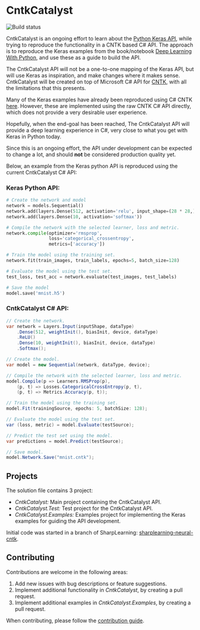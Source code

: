 
CntkCatalyst
=================
![Build status](https://machinelearning.visualstudio.com/cntkcatalyst-build/_apis/build/status/cntkcatalyst-github-build?branchName=master)

CntkCatalyst is an ongoing effort to learn about the [Python Keras API](https://github.com/keras-team/keras),
while trying to reproduce the functionality in a CNTK based C# API.
The approach is to reproduce the Keras examples from the book/notebook [Deep Learning With Python](https://github.com/fchollet/deep-learning-with-python-notebooks),
and use these as a guide to build the API. 

The CntkCatalyst API will not be a one-to-one mapping of the Keras API, 
but will use Keras as inspiration, and make changes where it makes sense. 
CntkCatalyst will be created on top of Microsoft C# API for [CNTK](https://github.com/Microsoft/CNTK),
with all the limitations that this presents.

Many of the Keras examples have already been reproduced using C# CNTK [here](https://github.com/anastasios-stamoulis/deep-learning-with-csharp-and-cntk).
However, these are implemented using the raw CNTK C# API directly, 
which does not provide a very desirable user experience. 

Hopefully, when the end-goal has been reached, The CntkCatalyst API 
will provide a deep learning experience in C#, very close to what you get with Keras in Python today.

Since this is an ongoing effort, the API under development can be expected to change a lot,
and should **not** be considered production quality yet.

Below, an example from the Keras python  API is reproduced using the current
CntkCatalyst C# API:

### Keras Python API:

```python
# Create the network and model
network = models.Sequential()
network.add(layers.Dense(512, activation='relu', input_shape=(28 * 28,)))
network.add(layers.Dense(10, activation='softmax'))

# Compile the network with the selected learner, loss and metric.
network.compile(optimizer='rmsprop',
                loss='categorical_crossentropy',
                metrics=['accuracy'])

# Train the model using the training set.
network.fit(train_images, train_labels, epochs=5, batch_size=128)

# Evaluate the model using the test set.
test_loss, test_acc = network.evaluate(test_images, test_labels)

# Save the model
model.save('mnist.h5')
```

### CntkCatalyst C# API:

```csharp
// Create the network.
var network = Layers.Input(inputShape, dataType)
    .Dense(512, weightInit(), biasInit, device, dataType)
    .ReLU()
    .Dense(10, weightInit(), biasInit, device, dataType)
    .Softmax();

// Create the model.
var model = new Sequential(network, dataType, device);

// Compile the network with the selected learner, loss and metric.
model.Compile(p => Learners.RMSProp(p),
    (p, t) => Losses.CategoricalCrossEntropy(p, t),
    (p, t) => Metrics.Accuracy(p, t));

// Train the model using the training set.
model.Fit(trainingSource, epochs: 5, batchSize: 128);

// Evaluate the model using the test set.
var (loss, metric) = model.Evaluate(testSource);

// Predict the test set using the model.
var predictions = model.Predict(testSource);  

// Save model.
model.Network.Save("mnist.cntk");
```

Projects
------------
The solution file contains 3 project:
 - *CntkCatalyst:* Main project containing the CntkCatalyst API.
 - *CntkCatalyst.Test:* Test project for the CntkCatalyst API.
 - *CntkCatalyst.Examples:* Examples project for implementing the Keras examples for guiding the API development.

Initial code was started in a branch of SharpLearning: [sharplearning-neural-cntk](https://github.com/mdabros/SharpLearning/tree/sharplearning-neural-cntk/src).

Contributing
------------
Contributions are welcome in the following areas:

 1. Add new issues with bug descriptions or feature suggestions.
 2. Implement additional functionality in *CntkCatalyst*, by creating a pull request. 
 3. Implement additional examples in *CntkCatalyst.Examples*, by creating a pull request. 
 
When contributing, please follow the [contribution guide](https://github.com/mdabros/CntkCatalyst/blob/master/CONTRIBUTING.md).